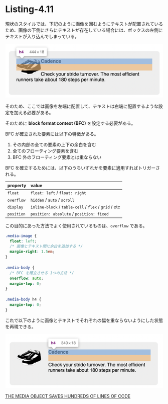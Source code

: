 # Listing-4.11

現状のスタイルでは、下記のように画像を囲むようにテキストが配置されているため、画像の下側にさらにテキストが存在している場合には、ボックスの左側にテキストが入り込んでしまっている。

![](assets/2021-10-24-01-57-48.png)

そのため、ここでは画像を左端に配置して、テキストは右端に配置するような設定を加える必要がある。

そのために **block format context (BFC)** を設定する必要がある。

BFC が確立された要素には以下の特徴がある。

1. その内部の全ての要素の上下の余白を含む
2. 全てのフローティング要素を含む
3. BFC 外のフローティング要素とは重ならない

BFC を確立するためには、以下のうちいずれかを要素に適用すればトリガーされる。

| property   | value                                                 |
| :--------- | :---------------------------------------------------- |
| `float`    | `float: left` / `float: right`                        |
| `overflow` | `hidden` / `auto` / `scroll`                          |
| `display`  | `inline-block` / `table-cell` / `flex` / `grid` / etc |
| `position` | `position: absolute` / `position: fixed`              |

この目的にあった方法でよく使用されているものは、`overflow` である。

```css
.media-image {
  float: left;
  /* 画像とテキスト間に余白を追加する */
  margin-right: 1.5em;
}

.media-body {
  /* BFC を確立させる 1つの方法 */
  overflow: auto;
  margin-top: 0;
}

.media-body h4 {
  margin-top: 0;
}
```

これで以下のように画像とテキストでそれぞれの幅を重ならないようにした状態を再現できる。

![](assets/2021-10-24-02-14-40.png)

[THE MEDIA OBJECT SAVES HUNDREDS OF LINES OF CODE](http://www.stubbornella.org/content/2010/06/25/the-media-object-saves-hundreds-of-lines-of-code/)
